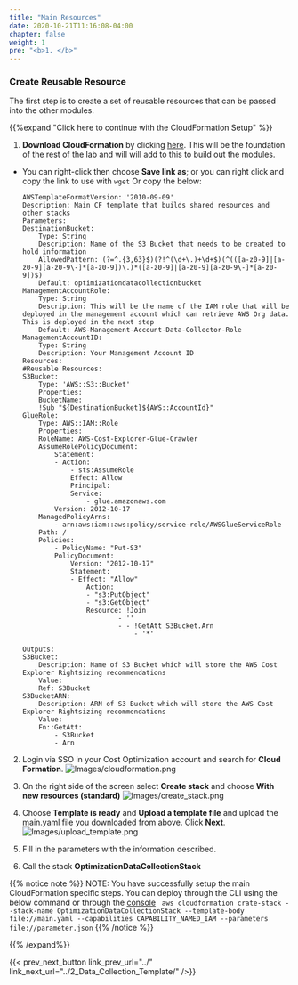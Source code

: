 ```yaml
---
title: "Main Resources"
date: 2020-10-21T11:16:08-04:00
chapter: false
weight: 1
pre: "<b>1. </b>"
---
```


### Create Reusable Resource

The first step is to create a set of reusable resources that can be passed into the other modules. 


{{%expand "Click here to continue with the CloudFormation  Setup" %}}


1. **Download CloudFormation** by clicking [here](/Cost/300_Optimization_Data_Collection/Code/main.yaml). This will be the foundation of the rest of the lab and will will add to this to build out the modules.
  * You can right-click then choose **Save link as**; or you can right click and copy the link to use with `wget`
Or copy the below:

        AWSTemplateFormatVersion: '2010-09-09'
        Description: Main CF template that builds shared resources and other stacks
        Parameters:
        DestinationBucket:
            Type: String
            Description: Name of the S3 Bucket that needs to be created to hold information
            AllowedPattern: (?=^.{3,63}$)(?!^(\d+\.)+\d+$)(^(([a-z0-9]|[a-z0-9][a-z0-9\-]*[a-z0-9])\.)*([a-z0-9]|[a-z0-9][a-z0-9\-]*[a-z0-9])$)
            Default: optimizationdatacollectionbucket
        ManagementAccountRole: 
            Type: String
            Description: This will be the name of the IAM role that will be deployed in the management account which can retrieve AWS Org data. This is deployed in the next step
            Default: AWS-Management-Account-Data-Collector-Role
        ManagementAccountID: 
            Type: String
            Description: Your Management Account ID
        Resources:
        #Reusable Resources:
        S3Bucket:
            Type: 'AWS::S3::Bucket'
            Properties:
            BucketName:
            !Sub "${DestinationBucket}${AWS::AccountId}"
        GlueRole:
            Type: AWS::IAM::Role
            Properties:
            RoleName: AWS-Cost-Explorer-Glue-Crawler
            AssumeRolePolicyDocument:
                Statement:
                - Action:
                    - sts:AssumeRole
                    Effect: Allow
                    Principal:
                    Service:
                        - glue.amazonaws.com
                Version: 2012-10-17
            ManagedPolicyArns:
                - arn:aws:iam::aws:policy/service-role/AWSGlueServiceRole
            Path: /
            Policies:
                - PolicyName: "Put-S3"
                PolicyDocument:
                    Version: "2012-10-17"
                    Statement:
                    - Effect: "Allow"
                        Action:
                        - "s3:PutObject"
                        - "s3:GetObject"
                        Resource: !Join
                                - ''
                                - - !GetAtt S3Bucket.Arn 
                                    - '*'

        Outputs:
        S3Bucket:
            Description: Name of S3 Bucket which will store the AWS Cost Explorer Rightsizing recommendations
            Value:
            Ref: S3Bucket
        S3BucketARN:
            Description: ARN of S3 Bucket which will store the AWS Cost Explorer Rightsizing recommendations
            Value:
            Fn::GetAtt:
                - S3Bucket
                - Arn 


2. Login via SSO in your Cost Optimization account and search for **Cloud Formation**.
![Images/cloudformation.png](/Cost/300_Organization_Data_CUR_Connection/Images/cloudformation.png)

3. On the right side of the screen select **Create stack** and choose **With new resources (standard)**
![Images/create_stack.png](/Cost/300_Organization_Data_CUR_Connection/Images/create_stack.png)

4. Choose **Template is ready** and **Upload a template file** and upload the main.yaml file you downloaded from above. Click **Next**.
![Images/upload_template.png](/Cost/300_Organization_Data_CUR_Connection/Images/upload_template.png)

5. Fill in the parameters with the information described.

6. Call the stack **OptimizationDataCollectionStack**

   
{{% notice note %}}
NOTE: You have successfully setup the main CloudFormation specific steps. You can deploy through the CLI using the below command or through the [console](https://docs.aws.amazon.com/AWSCloudFormation/latest/UserGuide/GettingStarted.html)
``` aws cloudformation crate-stack --stack-name OptimizationDataCollectionStack --template-body file://main.yaml --capabilities CAPABILITY_NAMED_IAM --parameters file://parameter.json```
{{% /notice %}}

{{% /expand%}}


{{< prev_next_button link_prev_url="../" link_next_url="../2_Data_Collection_Template/" />}}